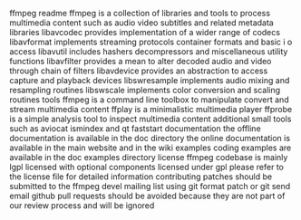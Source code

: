 ffmpeg readme ffmpeg is a collection of libraries and tools to process multimedia content such as audio video subtitles and related metadata libraries libavcodec provides implementation of a wider range of codecs libavformat implements streaming protocols container formats and basic i o access libavutil includes hashers decompressors and miscellaneous utility functions libavfilter provides a mean to alter decoded audio and video through chain of filters libavdevice provides an abstraction to access capture and playback devices libswresample implements audio mixing and resampling routines libswscale implements color conversion and scaling routines tools ffmpeg is a command line toolbox to manipulate convert and stream multimedia content ffplay is a minimalistic multimedia player ffprobe is a simple analysis tool to inspect multimedia content additional small tools such as aviocat ismindex and qt faststart documentation the offline documentation is available in the doc directory the online documentation is available in the main website and in the wiki examples coding examples are available in the doc examples directory license ffmpeg codebase is mainly lgpl licensed with optional components licensed under gpl please refer to the license file for detailed information contributing patches should be submitted to the ffmpeg devel mailing list using git format patch or git send email github pull requests should be avoided because they are not part of our review process and will be ignored